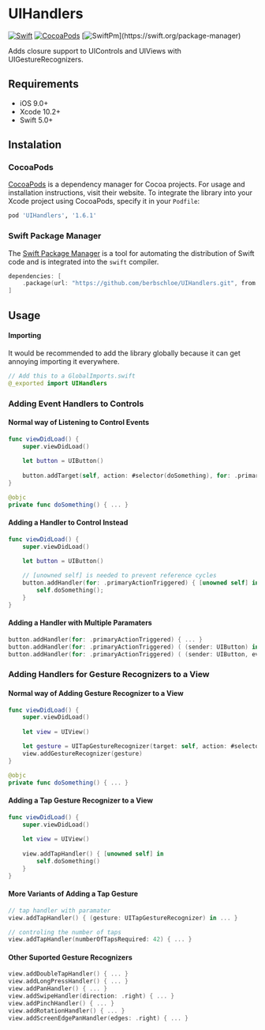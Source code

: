 # UIHandlers
[![Swift](https://img.shields.io/badge/swift-5.0-orange.svg)](https://developer.apple.com/swift/)
[![CocoaPods](https://img.shields.io/badge/pod-v1.6.1-blue.svg)](https://cocoapods.org/pods/UIHandlers)
[![SwiftPm](https://img.shields.io/badge/swiftpm-compatible-limegreen.svg?)](https://swift.org/package-manager)

Adds closure support to UIControls and UIViews with UIGestureRecognizers.

## Requirements

- iOS 9.0+
- Xcode 10.2+
- Swift 5.0+

## Instalation

### CocoaPods

[CocoaPods](https://cocoapods.org) is a dependency manager for Cocoa projects. For usage and installation instructions, visit their website. To integrate the library into your Xcode project using CocoaPods, specify it in your `Podfile`:

```ruby
pod 'UIHandlers', '1.6.1'
```

### Swift Package Manager

The [Swift Package Manager](https://swift.org/package-manager/) is a tool for automating the distribution of Swift code and is integrated into the `swift` compiler.

```swift
dependencies: [
    .package(url: "https://github.com/berbschloe/UIHandlers.git", from: "1.6.1")
]
```

## Usage

#### Importing
It would be recommended to add the library globally because it can get annoying importing it everywhere.

```swift
// Add this to a GlobalImports.swift
@_exported import UIHandlers
```

### Adding Event Handlers to Controls

#### Normal way of Listening to Control Events

```swift
func viewDidLoad() {
    super.viewDidLoad()
    
    let button = UIButton()
    
    button.addTarget(self, action: #selector(doSomething), for: .primaryActionTriggered)
}

@objc
private func doSomething() { ... }
```

#### Adding a Handler to Control Instead

```swift
func viewDidLoad() {
    super.viewDidLoad()
    
    let button = UIButton()

    // [unowned self] is needed to prevent reference cycles
    button.addHandler(for: .primaryActionTriggered) { [unowned self] in
        self.doSomething();
    }
}
```

#### Adding a Handler with Multiple Paramaters

```swift
button.addHandler(for: .primaryActionTriggered) { ... }
button.addHandler(for: .primaryActionTriggered) ( (sender: UIButton) in ... }
button.addHandler(for: .primaryActionTriggered) ( (sender: UIButton, event: UIEvent) in ... }
```
### Adding Handlers for Gesture Recognizers to a View

#### Normal way of Adding Gesture Recognizer to a View

```swift
func viewDidLoad() {
    super.viewDidLoad()
    
    let view = UIView()

    let gesture = UITapGestureRecognizer(target: self, action: #selector(doSomething))
    view.addGestureRecognizer(gesture)
}

@objc
private func doSomething() { ... }
```

#### Adding a Tap Gesture Recognizer to a View

```swift
func viewDidLoad() {
    super.viewDidLoad()
    
    let view = UIView()
    
    view.addTapHandler() { [unowned self] in
        self.doSomething()
    }
}
```

#### More Variants of Adding a Tap Gesture

```swift
// tap handler with paramater
view.addTapHandler() { (gesture: UITapGestureRecognizer) in ... }

// controling the number of taps
view.addTapHandler(numberOfTapsRequired: 42) { ... }
```

#### Other Suported Gesture Recognizers

```swift
view.addDoubleTapHandler() { ... }
view.addLongPressHandler() { ... }
view.addPanHandler() { ... }
view.addSwipeHandler(direction: .right) { ... }
view.addPinchHandler() { ... }
view.addRotationHandler() { ... }
view.addScreenEdgePanHandler(edges: .right) { ... } 
```
